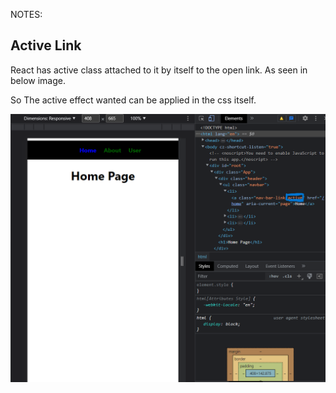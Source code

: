 NOTES:

## Active Link
React has active class attached to it by itself to the open link. As seen in below image.

So The active effect wanted can be applied in the css itself.

![Screenshot](./ScreenShots/active.png)
